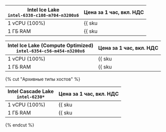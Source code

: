 | **Intel Ice Lake**<br>`intel-6338-c108-m704-n3200x6` | Цена за 1 час, вкл. НДС |
| --- | --- |
| 1 vCPU (100%) | {{ sku|RUB|compute.hostgroup.cpu.c100.v3|string }} |
| 1 ГБ RAM | {{ sku|RUB|compute.hostgroup.ram.v3|string }} |

| **Intel Ice Lake (Compute Optimized)**<br>`intel-6354-c56-m454-n3200x6` | Цена за 1 час, вкл. НДС |
| --- | --- |
| 1 vCPU (100%) | {{ sku|RUB|compute.hostgroup.cpu.c100.v4|string }} |
| 1 ГБ RAM | {{ sku|RUB|compute.hostgroup.ram.v4|string }} |

{% cut "Архивные типы хостов" %}

| **Intel Cascade Lake**<br>`intel-6230*` | Цена за 1 час, вкл. НДС |
| --- | --- |
| 1 vCPU (100%) | {{ sku|RUB|compute.hostgroup.cpu.c100.v1|string }} |
| 1 ГБ RAM | {{ sku|RUB|compute.hostgroup.ram.v1|string }} |

{% endcut %}